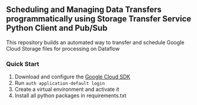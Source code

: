## Scheduling and Managing Data Transfers programmatically using Storage Transfer Service Python Client and Pub/Sub

This repository builds an automated way to transfer and schedule Google Cloud Storage files for processing on Dataflow 

### Quick Start

1. Download and configure the [Google Cloud SDK](https://cloud.google.com/sdk/docs/quickstart)
2. Run ``` auth application-default login ```
3. Create a virtual environment and activate it
4. Install all python packages in requirements.txt


